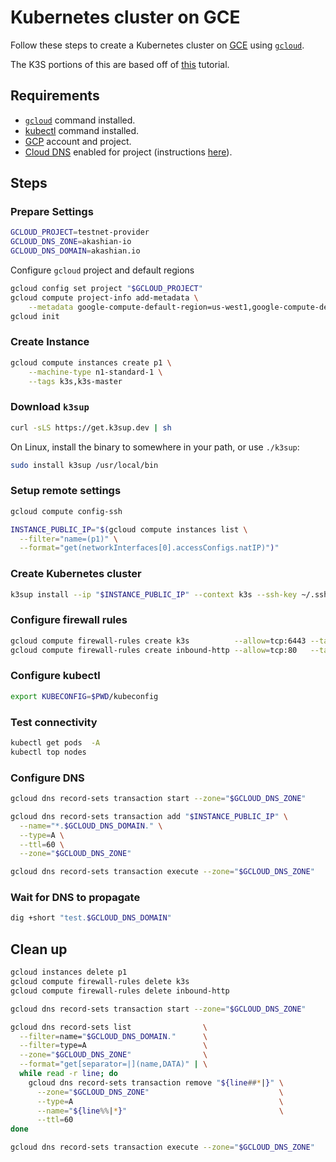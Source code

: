 # Kubernetes cluster on GCE

Follow these steps to create a Kubernetes cluster on
[GCE](https://cloud.google.com/compute) using [`gcloud`](https://cloud.google.com/sdk/gcloud).

The K3S portions of this are based off of [this](https://starkandwayne.com/blog/trying-tiny-k3s-on-google-cloud-with-k3sup/)
tutorial.

## Requirements

* [`gcloud`](https://cloud.google.com/sdk/gcloud) command installed.
* [kubectl](https://kubernetes.io/docs/tasks/tools/install-kubectl/) command installed.
* [GCP](https://cloud.google.com/) account and project.
* [Cloud DNS](https://cloud.google.com/dns) enabled for project (instructions [here](https://cloud.google.com/dns/docs/tutorials/create-domain-tutorial)).

## Steps

### Prepare Settings

```sh
GCLOUD_PROJECT=testnet-provider
GCLOUD_DNS_ZONE=akashian-io
GCLOUD_DNS_DOMAIN=akashian.io
```

Configure `gcloud` project and default regions

```sh
gcloud config set project "$GCLOUD_PROJECT"
gcloud compute project-info add-metadata \
    --metadata google-compute-default-region=us-west1,google-compute-default-zone=us-west1-a
gcloud init
```

### Create Instance

```sh
gcloud compute instances create p1 \
    --machine-type n1-standard-1 \
    --tags k3s,k3s-master
```

### Download `k3sup`

```sh
curl -sLS https://get.k3sup.dev | sh
```

On Linux, install the binary to somewhere in your path, or use `./k3sup`:

```sh
sudo install k3sup /usr/local/bin
```

### Setup remote settings

```sh
gcloud compute config-ssh
```

```sh
INSTANCE_PUBLIC_IP="$(gcloud compute instances list \
  --filter="name=(p1)" \
  --format="get(networkInterfaces[0].accessConfigs.natIP)")"
```

### Create Kubernetes cluster

```sh
k3sup install --ip "$INSTANCE_PUBLIC_IP" --context k3s --ssh-key ~/.ssh/google_compute_engine --user "$(whoami)"
```

### Configure firewall rules

```sh
gcloud compute firewall-rules create k3s          --allow=tcp:6443 --target-tags=k3s
gcloud compute firewall-rules create inbound-http --allow=tcp:80   --target-tags=k3s
```

### Configure kubectl

```sh
export KUBECONFIG=$PWD/kubeconfig
```

### Test connectivity

```sh
kubectl get pods  -A
kubectl top nodes
```

### Configure DNS

```sh
gcloud dns record-sets transaction start --zone="$GCLOUD_DNS_ZONE"

gcloud dns record-sets transaction add "$INSTANCE_PUBLIC_IP" \
  --name="*.$GCLOUD_DNS_DOMAIN." \
  --type=A \
  --ttl=60 \
  --zone="$GCLOUD_DNS_ZONE"

gcloud dns record-sets transaction execute --zone="$GCLOUD_DNS_ZONE"
```

### Wait for DNS to propagate

```sh
dig +short "test.$GCLOUD_DNS_DOMAIN"
```

## Clean up

```sh
gcloud instances delete p1
gcloud compute firewall-rules delete k3s
gcloud compute firewall-rules delete inbound-http

gcloud dns record-sets transaction start --zone="$GCLOUD_DNS_ZONE"

gcloud dns record-sets list                \
  --filter=name="$GCLOUD_DNS_DOMAIN."      \
  --filter=type=A                          \
  --zone="$GCLOUD_DNS_ZONE"                \
  --format="get[separator=|](name,DATA)" | \
  while read -r line; do
    gcloud dns record-sets transaction remove "${line##*|}" \
      --zone="$GCLOUD_DNS_ZONE"                             \
      --type=A                                              \
      --name="${line%%|*}"                                  \
      --ttl=60
done

gcloud dns record-sets transaction execute --zone="$GCLOUD_DNS_ZONE"
```
